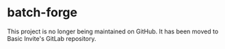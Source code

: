# batch-forge

This project is no longer being maintained on GitHub. It has been moved to Basic Invite's GitLab repository.
